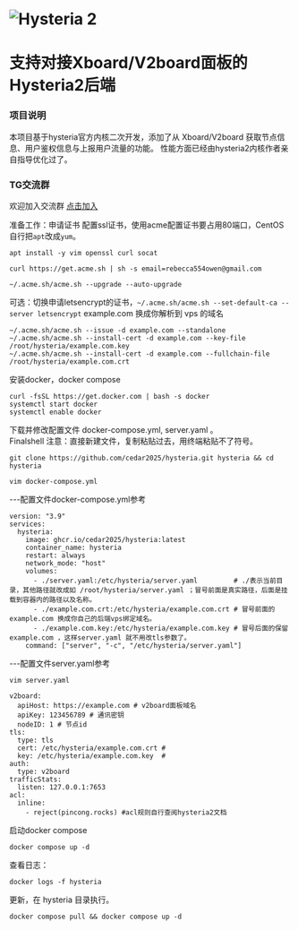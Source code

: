 # ![Hysteria 2](logo.svg)

# 支持对接Xboard/V2board面板的Hysteria2后端

### 项目说明
本项目基于hysteria官方内核二次开发，添加了从 Xboard/V2board 获取节点信息、用户鉴权信息与上报用户流量的功能。
性能方面已经由hysteria2内核作者亲自指导优化过了。

### TG交流群
欢迎加入交流群 [点击加入](https://t.me/+DcRt8AB2VbI2Yzc1)

准备工作：申请证书
配置ssl证书，使用acme配置证书要占用80端口，CentOS自行把`apt`改成`yum`。
```
apt install -y vim openssl curl socat
```
```
curl https://get.acme.sh | sh -s email=rebecca554owen@gmail.com
```
```
~/.acme.sh/acme.sh --upgrade --auto-upgrade
```
可选：切换申请letsencrypt的证书，`~/.acme.sh/acme.sh --set-default-ca --server letsencrypt`
example.com 换成你解析到 vps 的域名
```
~/.acme.sh/acme.sh --issue -d example.com --standalone
~/.acme.sh/acme.sh --install-cert -d example.com --key-file /root/hysteria/example.com.key
~/.acme.sh/acme.sh --install-cert -d example.com --fullchain-file /root/hysteria/example.com.crt
```
安装docker，docker compose
```
curl -fsSL https://get.docker.com | bash -s docker
systemctl start docker
systemctl enable docker
```
下载并修改配置文件 docker-compose.yml, server.yaml 。  
Finalshell 注意：直接新建文件，复制粘贴过去，用终端粘贴不了符号。
```
git clone https://github.com/cedar2025/hysteria.git hysteria && cd hysteria
```
```
vim docker-compose.yml
```
---配置文件docker-compose.yml参考
```
version: "3.9"
services:
  hysteria:
    image: ghcr.io/cedar2025/hysteria:latest
    container_name: hysteria
    restart: always
    network_mode: "host"
    volumes:
      - ./server.yaml:/etc/hysteria/server.yaml         # ./表示当前目录，其他路径就改成如 /root/hysteria/server.yaml ；冒号前面是真实路径，后面是挂载到容器内的路径以及名称。
      - ./example.com.crt:/etc/hysteria/example.com.crt # 冒号前面的 example.com 换成你自己的后端vps绑定域名。
      - ./example.com.key:/etc/hysteria/example.com.key # 冒号后面的保留 example.com ，这样server.yaml 就不用改tls参数了。
    command: ["server", "-c", "/etc/hysteria/server.yaml"]
```
---配置文件server.yaml参考
```
vim server.yaml
```
```
v2board:
  apiHost: https://example.com # v2board面板域名
  apiKey: 123456789 # 通讯密钥
  nodeID: 1 # 节点id
tls:
  type: tls
  cert: /etc/hysteria/example.com.crt #
  key: /etc/hysteria/example.com.key  #
auth:
  type: v2board
trafficStats:
  listen: 127.0.0.1:7653
acl: 
  inline: 
    - reject(pincong.rocks) #acl规则自行查阅hysteria2文档
```
启动docker compose
```
docker compose up -d
```
查看日志：
```
docker logs -f hysteria
```
更新，在 hysteria 目录执行。
```
docker compose pull && docker compose up -d
```
